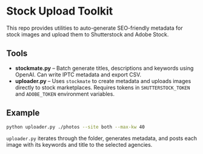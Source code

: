 # Stock Upload Toolkit

This repo provides utilities to auto-generate SEO-friendly metadata for stock images and upload them to Shutterstock and Adobe Stock.

## Tools
- **stockmate.py** – Batch generate titles, descriptions and keywords using OpenAI. Can write IPTC metadata and export CSV.
- **uploader.py** – Uses `stockmate` to create metadata and uploads images directly to stock marketplaces. Requires tokens in `SHUTTERSTOCK_TOKEN` and `ADOBE_TOKEN` environment variables.

## Example
```bash
python uploader.py ./photos --site both --max-kw 40
```

`uploader.py` iterates through the folder, generates metadata, and posts each image with its keywords and title to the selected agencies.
